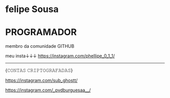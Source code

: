 # felipe Sousa 
# PROGRAMADOR
 
membro da comunidade GITHUB

meu insta↓↓↓
https://instagram.com/phellipe_0_1_1/
______________________________________


{𝙲𝙾𝙽𝚃𝙰𝚂 𝙲𝚁𝙸𝙿𝚃𝙾𝙶𝚁𝙰𝙵𝙰𝙳𝙰𝚂}

https://instagram.com/sub_ghostt/

https://instagram.com/_pvdburguesaa__/

  
